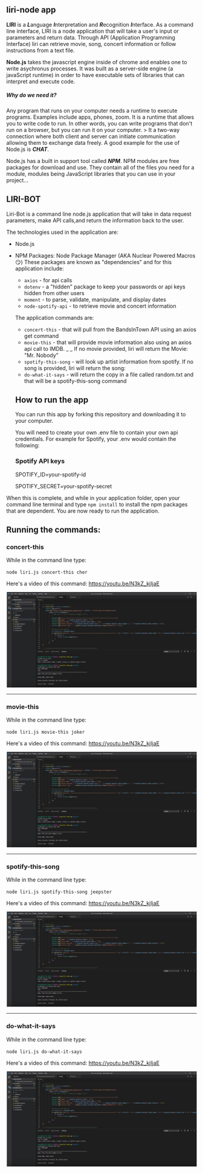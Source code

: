 ## liri-node app
**LIRI** is a ***L***anguage ***I***nterpretation and ***R***ecognition ***I***nterface. 
As a command line interface, LIRI is a node application that will take a user's input or parameters and return data.  Through API (Application Programming Interface) liri can retrieve movie, song, concert information or follow instructions from a text file.   

**Node.js** takes the javascript engine inside of chrome and enables one to write asychronus processes.  It was built as a server-side engine (a javaScript runtime) in order to have executable sets of libraries that can interpret and execute code.

##### Why do we need it? 
Any program that runs on your computer needs a runtime to execute programs.  Examples include apps, phones, zoom.  It is a runtime that allows you to write code to run. In other words, you can write programs that don't run on a browser, but you can run it on your computer.  > It a two-way connection where both client and server can initiate communication allowing them to exchange data freely.  A good example for the use of Node.js is ***CHAT***.

Node.js has a built in support tool called ***NPM***. NPM modules are free packages for download and use.  They contain all of the files you need for a module, modules being JavaScript libraries that you can use in your project...  

## LIRI-BOT
Liri-Bot is a command line node.js application that will take in data request parameters, make API calls,and return the information back to the user. 

The technologies used in the application are:
- Node.js
- NPM Packages: Node Package Manager  (AKA Nuclear Powered Macros :smirk:) These packages are known as "dependencies" and for this application include:
  - `axios` - for api calls
  - `dotenv` - a "hidden" package to keep your passwords or api keys hidden from other users
  - `moment` - to parse, validate, manipulate, and display dates
  - `node-spotify-api` - to retrieve movie and concert information

  The application commands are:
  - `concert-this` - that will pull from the BandsInTown API using an axios get command
  - `movie-this` - that will provide movie information also using an axios api call to IMDB. _ _ If no movie provided, liri will return the Movie: "Mr. Nobody"
  - `spotify-this-song` - will look up artist information from spotify. If no song is provided, liri will return the song: 
  - `do-what-it-says` - will return the copy in a file called random.txt and that will be a spotify-this-song command

  ## How to run the app

  You can run this app by forking this repository and downloading it to your computer.

  You will need to create your own .env file to contain your own api credentials. For example for Spotify, your .env would contain the following:


     ### Spotify API keys

     SPOTIFY_ID=your-spotify-id

     SPOTIFY_SECRET=your-spotify-secret 

When this is complete, and while in your application folder, open your command line terminal and type `npm install` to install the npm packages that are dependent.  You are now ready to run the application.

 ## Running the commands:

### concert-this
While in the command line type:

 `node liri.js concert-this cher` 
 
 Here's a video of this command:   https://youtu.be/N3kZ_kjIjaE
 
![](https://github.com/AR-Lilypad/liri-node-app/blob/master/assets/images/concertThisScreenshot.JPG)

_________________________________________________________________________________________________________________________________

### movie-this
While in the command line type:

 `node liri.js movie-this joker` 
 
 Here's a video of this command:   https://youtu.be/N3kZ_kjIjaE
 
![](https://github.com/AR-Lilypad/liri-node-app/blob/master/assets/images/concertThisScreenshot.JPG)

__________________________________________________________________________________________________________________________________

### spotify-this-song
While in the command line type:

 `node liri.js spotify-this-song jeepster` 
 
 Here's a video of this command:   https://youtu.be/N3kZ_kjIjaE
 
![](https://github.com/AR-Lilypad/liri-node-app/blob/master/assets/images/concertThisScreenshot.JPG)

________________________________________________________________________________________________________________________________

### do-what-it-says
While in the command line type:

 `node liri.js do-what-it-says` 
 
 Here's a video of this command:   https://youtu.be/N3kZ_kjIjaE
 
![](https://github.com/AR-Lilypad/liri-node-app/blob/master/assets/images/concertThisScreenshot.JPG)






